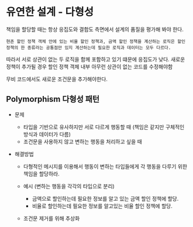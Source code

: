 # 유연한 설계 - 다형성

책임을 할당할 때는 항상 응집도와 결합도 측면에서 설계의 품질을 평가해 봐야 한다.

`현존 할인 정책 객체 안에 있는 비율 할인 정책과, 금액 할인 정책을 계산하는 로직은 할인 정책의 한 종류라는 공통점만 있지 계산하는데 필요한 로직과 데이터는 모두 다르다.`

따라서 서로 상관이 없는 두 로직을 함께 포함하고 있기 떄문에 응집도가 낮다. 새로운 정책이 추가될 경우 할인 정책 객체 내부 아무런 상관이 없는 코드를 수정해야함

무비 코드에서도 새로운 조건문을 추가해야한다.

## Polymorphism 다형성 패턴

-   문제

    -   타입을 기반으로 유사하지만 서로 다르게 행동할 때 (책임은 같지만 구체적인 방식과 데이터가 다름)
    -   조건문을 사용하지 않고 변하는 행동을 처리하고 싶을 때

-   해결방법

    -   다형적인 메시지를 이용해서 행동이 변하는 타입들에게 각 행동을 다루기 위한 책임을 할당하라.
    -   예시 (변하는 행동을 각각의 타입으로 분리)

        -   금액으로 할인하는데 필요한 정보를 알고 있는 금액 할인 정책에 할당.
        -   비율로 할인하는데 필요한 정보를 알고있는 비율 할인 정책에 할당.

    -   조건문 제거를 위해 추상화
